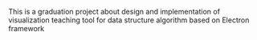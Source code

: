 This is a graduation project about design and implementation of visualization teaching tool for data structure algorithm based on Electron framework
